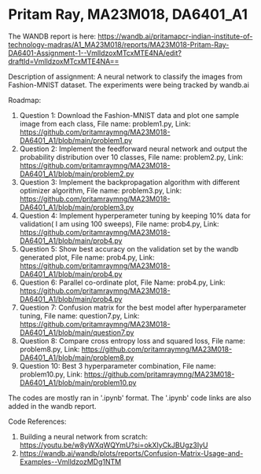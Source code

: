 # Pritam Ray, MA23M018, DA6401_A1
The WANDB report is here: https://wandb.ai/pritamapcr-indian-institute-of-technology-madras/A1_MA23M018/reports/MA23M018-Pritam-Ray-DA6401-Assignment-1--VmlldzoxMTcxMTE4NA/edit?draftId=VmlldzoxMTcxMTE4NA==


Description of assignment:
A neural network to classify the images from Fashion-MNIST dataset. The experiments were being tracked by wandb.ai

Roadmap:
1. Question 1: Download the Fashion-MNIST data and plot one sample image from each class, File name: problem1.py, Link: https://github.com/pritamraymng/MA23M018-DA6401_A1/blob/main/problem1.py
2. Question 2: Implement the feedforward neural network and output the probability distribution over 10 classes,  File name: problem2.py, Link: https://github.com/pritamraymng/MA23M018-DA6401_A1/blob/main/problem2.py
3. Question 3: Implement the backpropagation algorithm with different optimizer algorithm,  File name: problem3.py, Link: https://github.com/pritamraymng/MA23M018-DA6401_A1/blob/main/problem3.py
4. Question 4: Implement hyperperameter tuning by keeping 10% data for validation( I am using 100 sweeps), File name: prob4.py, Link: https://github.com/pritamraymng/MA23M018-DA6401_A1/blob/main/prob4.py
5. Question 5: Show best accuracy on the validation set by the wandb generated plot, File name: prob4.py, Link: https://github.com/pritamraymng/MA23M018-DA6401_A1/blob/main/prob4.py
6. Question 6: Parallel co-ordinate plot, File Name: prob4.py, Link: https://github.com/pritamraymng/MA23M018-DA6401_A1/blob/main/prob4.py
7. Question 7: Confusion matrix for the best model after hyperparameter tuning, File name: question7.py, Link: https://github.com/pritamraymng/MA23M018-DA6401_A1/blob/main/question7.py
8. Question 8: Compare cross entropy loss and squared loss, File name: problem8.py, Link: https://github.com/pritamraymng/MA23M018-DA6401_A1/blob/main/problem8.py
9. Question 10: Best 3 hyperparameter combination, File name: problem10.py, Link: https://github.com/pritamraymng/MA23M018-DA6401_A1/blob/main/problem10.py


The codes are mostly ran in '.ipynb' format. The '.ipynb' code links are also added in the wandb report.

Code References: 
1. Building a neural network from scratch: https://youtu.be/w8yWXqWQYmU?si=okXIyCkJBUgz3IyU
2. https://wandb.ai/wandb/plots/reports/Confusion-Matrix-Usage-and-Examples--VmlldzozMDg1NTM
    

